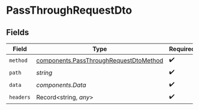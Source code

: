 # PassThroughRequestDto


## Fields

| Field                                                                                            | Type                                                                                             | Required                                                                                         | Description                                                                                      |
| ------------------------------------------------------------------------------------------------ | ------------------------------------------------------------------------------------------------ | ------------------------------------------------------------------------------------------------ | ------------------------------------------------------------------------------------------------ |
| `method`                                                                                         | [components.PassThroughRequestDtoMethod](../../models/components/passthroughrequestdtomethod.md) | :heavy_check_mark:                                                                               | N/A                                                                                              |
| `path`                                                                                           | *string*                                                                                         | :heavy_check_mark:                                                                               | N/A                                                                                              |
| `data`                                                                                           | *components.Data*                                                                                | :heavy_check_mark:                                                                               | N/A                                                                                              |
| `headers`                                                                                        | Record<string, *any*>                                                                            | :heavy_check_mark:                                                                               | N/A                                                                                              |
